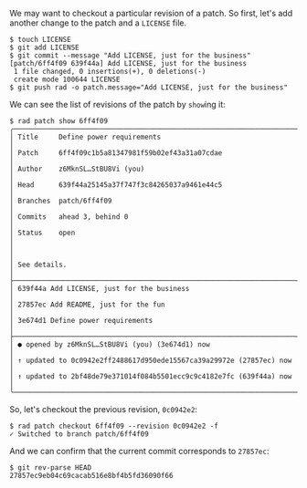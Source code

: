 We may want to checkout a particular revision of a patch.
So first, let's add another change to the patch and a `LICENSE` file.

```
$ touch LICENSE
$ git add LICENSE
$ git commit --message "Add LICENSE, just for the business"
[patch/6ff4f09 639f44a] Add LICENSE, just for the business
 1 file changed, 0 insertions(+), 0 deletions(-)
 create mode 100644 LICENSE
$ git push rad -o patch.message="Add LICENSE, just for the business"
```

We can see the list of revisions of the patch by `show`ing it:

```
$ rad patch show 6ff4f09
╭─────────────────────────────────────────────────────────────────────╮
│ Title     Define power requirements                                 │
│ Patch     6ff4f09c1b5a81347981f59b02ef43a31a07cdae                  │
│ Author    z6MknSL…StBU8Vi (you)                                     │
│ Head      639f44a25145a37f747f3c84265037a9461e44c5                  │
│ Branches  patch/6ff4f09                                             │
│ Commits   ahead 3, behind 0                                         │
│ Status    open                                                      │
│                                                                     │
│ See details.                                                        │
├─────────────────────────────────────────────────────────────────────┤
│ 639f44a Add LICENSE, just for the business                          │
│ 27857ec Add README, just for the fun                                │
│ 3e674d1 Define power requirements                                   │
├─────────────────────────────────────────────────────────────────────┤
│ ● opened by z6MknSL…StBU8Vi (you) (3e674d1) now                     │
│ ↑ updated to 0c0942e2ff2488617d950ede15567ca39a29972e (27857ec) now │
│ ↑ updated to 2bf48de79e371014f084b5501ecc9c9c4182e7fc (639f44a) now │
╰─────────────────────────────────────────────────────────────────────╯
```

So, let's checkout the previous revision, `0c0942e2`:

```
$ rad patch checkout 6ff4f09 --revision 0c0942e2 -f
✓ Switched to branch patch/6ff4f09
```

And we can confirm that the current commit corresponds to `27857ec`:

```
$ git rev-parse HEAD
27857ec9eb04c69cacab516e8bf4b5fd36090f66
```

